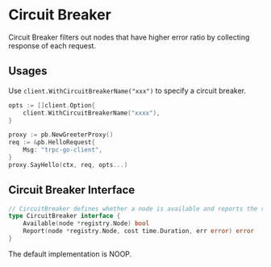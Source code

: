# Circuit Breaker

Circuit Breaker filters out nodes that have higher error ratio by collecting response of each request.

## Usages
Use `client.WithCircuitBreakerName("xxx")` to specify a circuit breaker.
```go
opts := []client.Option{
	client.WithCircuitBreakerName("xxxx"),
}

proxy := pb.NewGreeterProxy()
req := &pb.HelloRequest{
	Msg: "trpc-go-client",
}
proxy.SayHello(ctx, req, opts...)
```

## Circuit Breaker Interface
```go
// CircuitBreaker defines whether a node is available and reports the result of RPC on the node.
type CircuitBreaker interface {
	Available(node *registry.Node) bool
	Report(node *registry.Node, cost time.Duration, err error) error
}
```
The default implementation is NOOP.
